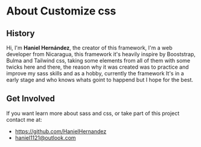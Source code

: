 # About Customize css

## History

Hi, I'm **Haniel Hernández**, the creator of this framework, I'm a web developer from Nicaragua, this framework it's heavily inspire by Booststrap, Bulma and Tailwind css, taking some elements from all of them with some twicks here and there, the reason why it was created was to practice and improve my sass skills and as a hobby, currently the framework It's in a early stage and who knows whats goint to happend but I hope for the best.

## Get Involved

If you want learn more about sass and css, or take part of this project contact me at: 

- <https://github.com/HanielHernandez>
- haniel1121@outlook.com


